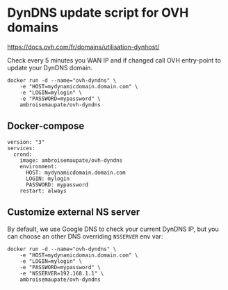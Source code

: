 # DynDNS update script for OVH domains

https://docs.ovh.com/fr/domains/utilisation-dynhost/

Check every 5 minutes you WAN IP and if changed call OVH entry-point to update
your DynDNS domain.

```
docker run -d --name="ovh-dyndns" \
    -e "HOST=mydynamicdomain.domain.com" \
    -e "LOGIN=mylogin" \
    -e "PASSWORD=mypassword" \
    ambroisemaupate/ovh-dyndns
```

## Docker-compose

```
version: "3"
services:
  crond:
    image: ambroisemaupate/ovh-dyndns
    environment:
      HOST: mydynamicdomain.domain.com
      LOGIN: mylogin
      PASSWORD: mypassword
    restart: always
```

## Customize external NS server

By default, we use Google DNS to check your current DynDNS IP, but you can choose an
other DNS overriding `NSSERVER` env var:

```
docker run -d --name="ovh-dyndns" \
    -e "HOST=mydynamicdomain.domain.com" \
    -e "LOGIN=mylogin" \
    -e "PASSWORD=mypassword" \
    -e "NSSERVER=192.168.1.1" \
    ambroisemaupate/ovh-dyndns
```